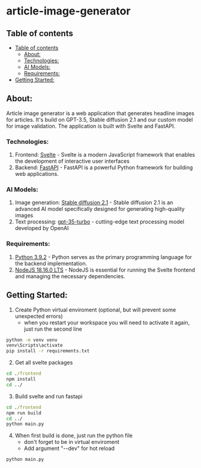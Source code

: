 # article-image-generator
## Table of contents

- [Table of contents](#table-of-contents)
    - [About:](#about)
    - [Technologies:](#technologies)
    - [AI Models:](#ai-models)
    - [Requirements:](#requirements)
- [Getting Started:](#getting-started)

## About:
Article image generator is a web application that generates headline images for articles. It's build on GPT-3.5, Stable diffusion 2.1 and our custom model for image validation. The application is built with Svelte and FastAPI.

### Technologies:
1. Frontend: [Svelte](https://svelte.dev/) - Svelte is a modern JavaScript framework that enables the development of interactive user interfaces
2. Backend: [FastAPI](https://fastapi.tiangolo.com/) - FastAPI is a powerful Python framework for building web applications.

### AI Models:
1. Image generation: [Stable diffusion 2.1](https://stability.ai/blog/stable-diffusion-public-release) - Stable diffusion 2.1 is an advanced AI model specifically designed for generating high-quality images
2. Text processing: [gpt-35-turbo](https://openai.com/blog/introducing-chatgpt-and-whisper-apis) - cutting-edge text processing model developed by OpenAI

### Requirements: 
1. [Python 3.9.2](https://www.python.org/downloads/) - Python serves as the primary programming language for the backend implementation.
2. [NodeJS 18.16.0 LTS](https://nodejs.org/en) - NodeJS is essential for running the Svelte frontend and managing the necessary dependencies.

## Getting Started:

1. Create Python virtual enviroment (optional, but will prevent some unexpected errors)
    - when you restart your workspace you will need to activate it again, just run the second line

```cmd
python -m venv venv
venv\Scripts\activate
pip install -r requirements.txt
```

2. Get all svelte packages

```cmd
cd ./frontend
npm install
cd ../
```

3. Build svelte and run fastapi

```cmd
cd ./frontend
npm run build
cd ../
python main.py
```

4. When first build is done, just run the python file
    - don't forget to be in virtual enviroment
    - Add argument "--dev" for hot reload

```cmd
python main.py
```